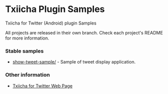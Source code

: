 # Txiicha Plugin Samples

Txiicha for Twitter (Android) plugin Samples

All projects are released in their own branch. Check each project's README for
more information.

### Stable samples

  * [show-tweet-sample/](https://github.com/KoheiYamashita/TxiichaPluginSamples/tree/show-tweet-sample/) - Sample of tweet display application.

### Other information

  * [Txiicha for Twitter Web Page](http://sinproject.net/txiicha-for-twitter/)
